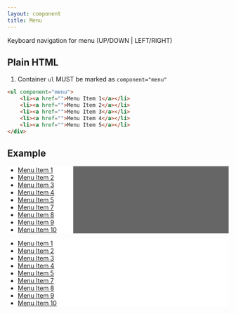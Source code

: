 ```yaml
---
layout: component
title: Menu
---
```


Keyboard navigation for menu (UP/DOWN | LEFT/RIGHT)

## Plain HTML

1. Container `ul` MUST be marked as `component="menu"`

```html
<ul component="menu">
	<li><a href="">Menu Item 1</a></li>
	<li><a href="">Menu Item 2</a></li>
	<li><a href="">Menu Item 3</a></li>
	<li><a href="">Menu Item 4</a></li>
	<li><a href="">Menu Item 5</a></li>
</div>
```

## Example

<div class="panel" style="background: #666;"><div class="panel-body" id="focus">
<nav style="width: 150px;">
	<ul id="menu-demo" component="menu" role="menu" class="menu" style="background: #fff;">
		<li><a href="javascript::void();">Menu Item 1</a></li>
		<li><a href="javascript::void();">Menu Item 2</a></li>
		<li><a href="javascript::void();">Menu Item 3</a></li>
		<li><a href="javascript::void();">Menu Item 4</a></li>
		<li><a href="javascript::void();">Menu Item 5</a></li>
		<li><a href="javascript::void();">Menu Item 7</a></li>
		<li><a href="javascript::void();">Menu Item 8</a></li>
		<li><a href="javascript::void();">Menu Item 9</a></li>
		<li><a href="javascript::void();">Menu Item 10</a></li>
	</ul>
</nav>
</div></div>


<div class="panel" style="background: #666;"><div class="panel-body" id="focus2">
<nav>
	<ul id="menu-demo2" component="menubar" role="menu" class="menubar" style="background: #fff;">
		<li role="presentation"><a role="menuitem" tabindex="-1" href="javascript::void();">Menu Item 1</a></li>
		<li role="presentation"><a role="menuitem" tabindex="-1" href="javascript::void();">Menu Item 2</a></li>
		<li role="presentation" active><a role="menuitem" tabindex="0" href="javascript::void();">Menu Item 3</a></li>
		<li role="presentation"><a role="menuitem" tabindex="-1" href="javascript::void();">Menu Item 4</a></li>
		<li role="presentation"><a role="menuitem" tabindex="-1" href="javascript::void();">Menu Item 5</a></li>
		<li role="presentation"><a role="menuitem" tabindex="-1" href="javascript::void();">Menu Item 7</a></li>
		<li role="presentation"><a role="menuitem" tabindex="-1" href="javascript::void();">Menu Item 8</a></li>
		<li role="presentation"><a role="menuitem" tabindex="-1" href="javascript::void();">Menu Item 9</a></li>
		<li role="presentation"><a role="menuitem" tabindex="-1" href="javascript::void();">Menu Item 10</a></li>
	</ul>
</nav>
</div></div>

<script>
$(function(){
	$('#focus').click(function(){
		component.query('#menu-demo').focus();
	});
	$('#focus2').click(function(){
		component.query('#menu-demo2').focus();
	});
})
</script>
